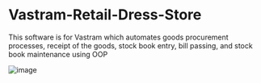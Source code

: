 # Vastram-Retail-Dress-Store
This software is for Vastram which automates goods procurement processes, receipt of the goods, stock book entry, bill passing, and stock book maintenance using OOP

![image](https://user-images.githubusercontent.com/117190128/208948556-d1db9bc2-082f-4ee9-9094-b9a4212e8ad2.png)





